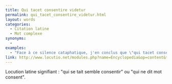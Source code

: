 ```yaml
---
title: Qui tacet consentire videtur
permalink: qui_tacet_consentire_videtur.html
layout: words
categories:
  - Citation latine
  - Mot complexe
synonyms:
  - 
examples:
  - "Face à ce silence cataphatique, j'en conclus que \"qui tacet consentire videtur\"..."
link: http://www.locutio.net/modules.php?name=Encyclopedia&op=content&tid=5059
---
```


Locution latine signifiant :
"qui se tait semble consentir" ou "qui ne dit mot consent".
